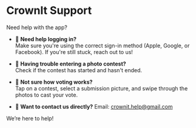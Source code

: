 # CrownIt Support

Need help with the app?

- 🔐 **Need help logging in?**  
  Make sure you're using the correct sign-in method (Apple, Google, or Facebook). If you're still stuck, reach out to us!

- 📸 **Having trouble entering a photo contest?**  
  Check if the contest has started and hasn't ended.

- 👑 **Not sure how voting works?**  
  Tap on a contest, select a submission picture, and swipe through the photos to cast your vote.

- 📨 **Want to contact us directly?** 
  Email: crownit.help@gmail.com

We’re here to help!
